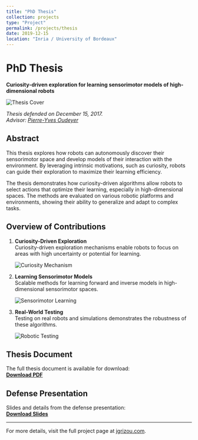 ```yaml
---
title: "PhD Thesis"
collection: projects
type: "Project"
permalink: /projects/thesis
date: 2019-12-15
location: "Inria / University of Bordeaux"
---
```


# PhD Thesis  
**Curiosity-driven exploration for learning sensorimotor models of high-dimensional robots**

![Thesis Cover](https://jgrizou.com/images/thesis/thesis_cover.jpg)

*Thesis defended on December 15, 2017.*  
*Advisor: [Pierre-Yves Oudeyer](https://www.pyoudeyer.com/)*  

## Abstract  

This thesis explores how robots can autonomously discover their sensorimotor space and develop models of their interaction with the environment. By leveraging intrinsic motivations, such as curiosity, robots can guide their exploration to maximize their learning efficiency.  

The thesis demonstrates how curiosity-driven algorithms allow robots to select actions that optimize their learning, especially in high-dimensional spaces. The methods are evaluated on various robotic platforms and environments, showing their ability to generalize and adapt to complex tasks.  

## Overview of Contributions  

1. **Curiosity-Driven Exploration**  
   Curiosity-driven exploration mechanisms enable robots to focus on areas with high uncertainty or potential for learning.  

   ![Curiosity Mechanism](https://jgrizou.com/images/thesis/curiosity_mechanism.jpg)

2. **Learning Sensorimotor Models**  
   Scalable methods for learning forward and inverse models in high-dimensional sensorimotor spaces.  

   ![Sensorimotor Learning](https://jgrizou.com/images/thesis/sensorimotor_learning.jpg)

3. **Real-World Testing**  
   Testing on real robots and simulations demonstrates the robustness of these algorithms.  

   ![Robotic Testing](https://jgrizou.com/images/thesis/robotic_testing.jpg)

## Thesis Document  

The full thesis document is available for download:  
**[Download PDF](https://jgrizou.com/files/Grizou_PhD_Thesis.pdf)**  

## Defense Presentation  

Slides and details from the defense presentation:  
**[Download Slides](https://jgrizou.com/files/Grizou_PhD_Defense_Slides.pdf)**  

---

For more details, visit the full project page at [jgrizou.com](https://jgrizou.com/projects/thesis/).  
